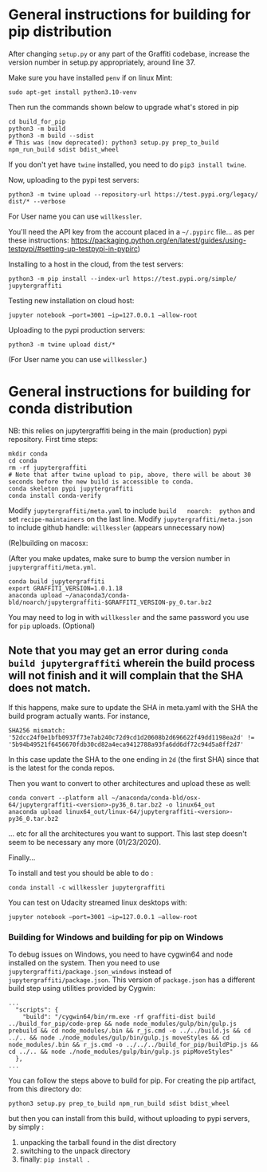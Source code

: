 # General instructions for building for pip distribution

After changing `setup.py` or any part of the Graffiti codebase, increase the version number in setup.py appropriately, around line 37.

Make sure you have installed `penv` if on linux Mint:

``` shell
sudo apt-get install python3.10-venv
```

Then run the commands shown below to upgrade what's stored in pip


``` shell
cd build_for_pip
python3 -m build
python3 -m build --sdist
# This was (now deprecated): python3 setup.py prep_to_build npm_run_build sdist bdist_wheel
```

If you don't yet have `twine` installed, you need to do `pip3 install twine`.

Now, uploading to the pypi test servers:

``` shell
python3 -m twine upload --repository-url https://test.pypi.org/legacy/ dist/* --verbose
```

For User name you can use `willkessler`. 

You'll need the API key from the account placed in a `~/.pypirc` file...
as per these instructions: https://packaging.python.org/en/latest/guides/using-testpypi/#setting-up-testpypi-in-pypirc)

Installing to a host in the cloud, from the test servers:
``` shell
python3 -m pip install --index-url https://test.pypi.org/simple/ jupytergraffiti
```

Testing new installation on cloud host:

``` shell
jupyter notebook —port=3001 —ip=127.0.0.1 —allow-root
```

Uploading to the pypi production servers:

``` shell
python3 -m twine upload dist/*
```

(For User name you can use `willkessler`.)

# General instructions for building for conda distribution


NB: this relies on jupytergraffiti being in the main (production) pypi repository.
First time steps:

```
mkdir conda
cd conda
rm -rf jupytergraffiti
# Note that after twine upload to pip, above, there will be about 30 seconds before the new build is accessible to conda.
conda skeleton pypi jupytergraffiti
conda install conda-verify
```

Modify `jupytergraffiti/meta.yaml` to include `build   noarch:  python` and set `recipe-maintainers` on the last line.
Modify `jupytergraffiti/meta.json` to include github handle: `willkessler`  (appears unnecessary now)


(Re)building on macosx:

(After you make updates, make sure to bump the version number in `jupytergraffiti/meta.yml`.

```
conda build jupytergraffiti
export GRAFFITI_VERSION=1.0.1.18
anaconda upload ~/anaconda3/conda-bld/noarch/jupytergraffiti-$GRAFFITI_VERSION-py_0.tar.bz2
```

You may need to log in with `willkessler` and the same password you use for `pip` uploads.
(Optional)

## Note that you may get an error during `conda build jupytergraffiti` wherein the build process will not finish and it will complain that the SHA does not match.
If this happens, make sure to update the SHA in meta.yaml with the SHA the build program actually wants.  For instance,

``` 
SHA256 mismatch: '52dcc24f0e1bfb0937f73e7ab240c72d9cd1d20608b2d696622f49dd1198ea2d' != '5b94b49521f6456670fdb30cd82a4eca9412788a93fa6dd6df72c94d5a8ff2d7'

```

In this case update the SHA to the one ending in `2d` (the first SHA) since that is the latest for the conda repos.

Then you want to convert to other architectures and upload these as well:

```
conda convert --platform all ~/anaconda/conda-bld/osx-64/jupytergraffiti-<version>-py36_0.tar.bz2 -o linux64_out
anaconda upload linux64_out/linux-64/jupytergraffiti-<version>-py36_0.tar.bz2
```
... etc for all the architectures you want to support. This last step doesn't seem to be necessary any more (01/23/2020).


Finally...

To install and test you should be able to do :

```
conda install -c willkessler jupytergraffiti
```

You can test on Udacity streamed linux desktops with:

```
jupyter notebook —port=3001 —ip=127.0.0.1 —allow-root
```

### Building for Windows and building for pip on Windows

To debug issues on Windows, you need to have cygwin64 and node installed on the system. Then you need to use `jupytergraffiti/package.json_windows` instead of `jupytergraffiti/package.json`. This version of `package.json` has a different build step using utilities provided by Cygwin:

```
...
  "scripts": {
    "build": "/cygwin64/bin/rm.exe -rf graffiti-dist build ../build_for_pip/code-prep && node node_modules/gulp/bin/gulp.js prebuild && cd node_modules/.bin && r_js.cmd -o ../../build.js && cd ../.. && node ./node_modules/gulp/bin/gulp.js moveStyles && cd node_modules/.bin && r_js.cmd -o ../../../build_for_pip/buildPip.js && cd ../.. && node ./node_modules/gulp/bin/gulp.js pipMoveStyles"
  },
...
```

You can follow the steps above to build for pip. For creating the pip artifact, from this directory do:

```
python3 setup.py prep_to_build npm_run_build sdist bdist_wheel
```

but then you can install from this build, without uploading to pypi servers, by simply :

1. unpacking the tarball found in the dist directory
1. switching to the unpack directory
1. finally: `pip install .`


